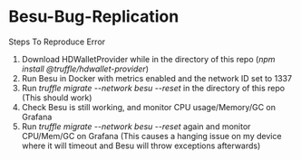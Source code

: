 # Besu-Bug-Replication

Steps To Reproduce Error

1. Download HDWalletProvider while in the directory of this repo (_npm install @truffle/hdwallet-provider_)
2. Run Besu in Docker with metrics enabled and the network ID set to 1337
3. Run _truffle migrate --network besu --reset_ in the directory of this repo (This should work)
4. Check Besu is still working, and monitor CPU usage/Memory/GC on Grafana
5. Run _truffle migrate --network besu --reset_ again and monitor CPU/Mem/GC on Grafana (This causes a hanging issue on my device where it will timeout and Besu will throw exceptions afterwards)
